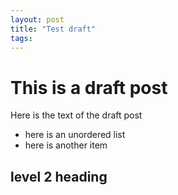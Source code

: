 ```yaml
---
layout: post
title: "Test draft"
tags:
---
```

# This is a draft post

Here is the text of the draft post

- here is an unordered list
- here is another item

## level 2 heading

